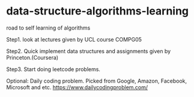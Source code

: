 # data-structure-algorithms-learning
road to self learning of algorithms


Step1. look at lectures given by UCL course COMPG05  

Step2. Quick implement data structures and assignments given by Princeton.(Coursera)

Step3. Start doing leetcode problems.

Optional: Daily coding problem. Picked from Google, Amazon, Facebook, Microsoft and etc.
https://www.dailycodingproblem.com/
